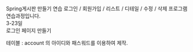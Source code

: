 Spring게시판 만들기 연습 로그인 / 회원가입 / 리스트 / 디테일 / 수정 / 삭제 프로그램 연습과정입니다. <br>
3-23일
<br>
로그인 페이지 만들기

테이블 : account 의 아이디와 패스워드를 이용하여 제작.
